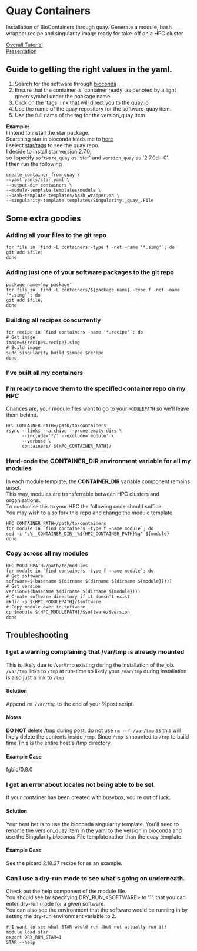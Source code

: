 # Quay Containers
Installation of BioContainers through quay. Generate a module, bash wrapper recipe and singularity image ready for take-off on a HPC cluster

[Overall Tutorial](https://alexiswl.github.io/presentations/HPC_and_Singularity/HPC_and_Singularity.html)  
[Presentation](https://alexiswl.github.io/presentations/HPC_and_Singularity/HPC_Singularity_Presentation.html)

## Guide to getting the right values in the yaml.
1. Search for the software through [bioconda](https://bioconda.github.io/)
2. Ensure that the container is 'container ready' as denoted by a light green symbol under the package name.
3. Click on the 'tags' link that will direct you to the [quay.io](https://quay.io/repository/)
4. Use the name of the quay repository for the software_quay item.
5. Use the full name of the tag for the version_quay item

**Example:**  
I intend to install the star package.  
Searching star in bioconda leads me to [here](https://bioconda.github.io/recipes/star/README.html)  
I select [star/tags](https://quay.io/repository/biocontainers/star?tab=tags) to see the quay repo.  
I decide to install star version 2.7.0,   
so I specify `software_quay` as 'star' and `version_quay` as '2.7.0d--0'  
I then run the following
```
create_container_from_quay \
--yaml yamls/star.yaml \
--output-dir containers \
--module-template templates/module \
--bash-template templates/bash_wrapper.sh \
--singularity-template templates/Singularity._quay_.File 
```

## Some extra goodies

### Adding all your files to the git repo
```
for file in `find -L containers -type f -not -name '*.simg'`; do 
git add $file;
done
```

### Adding just one of your software packages to the git repo
```
package_name='my_package'
for file in `find -L containers/${package_name} -type f -not -name '*.simg'`; do 
git add $file;
done
```

### Building all recipes concurrently
```
for recipe in `find containers -name '*.recipe'`; do
# Get image
image=${recipe%.recipe}.simg
# Build image
sudo singularity build $image $recipe
done
```

### I've built all my containers
### I'm ready to move them to the specified container repo on my HPC
Chances are, your module files want to go to your  `MODULEPATH` 
so we'll leave them behind.
```
HPC_CONTAINER_PATH=/path/to/containers
rsync --links --archive --prune-empty-dirs \
      --include='*/' --exclude='module' \
      --verbose \
      containers/ ${HPC_CONTAINER_PATH}/
```

### Hard-code the CONTAINER_DIR environment variable for all my modules
In each module template, the __CONTAINER_DIR__ variable component remains unset.  
This way, modules are transferrable between HPC clusters and organisations.  
To customise this to your HPC the following code should suffice.  
You may wish to also fork this repo and change the module template.  

```
HPC_CONTAINER_PATH=/path/to/containers
for module in `find containers -type f -name module`; do
sed -i "s%__CONTAINER_DIR__%${HPC_CONTAINER_PATH}%g" ${module}
done
```

### Copy across all my modules
```
HPC_MODULEPATH=/path/to/modules
for module in `find containers -type f -name module`; do
# Get software 
software=$(basename $(dirname $(dirname $(dirname ${module}))))
# Get version
version=$(basename $(dirname $(dirname ${module})))
# Create software directory if it doesn't exist
mkdir -p ${HPC_MODULEPATH}/$software
# Copy module over to software 
cp $module ${HPC_MODULEPATH}/$software/$version
done
```


## Troubleshooting

### I get a warning complaining that /var/tmp is already mounted
This is likely due to /var/tmp existing during the installation of the job.
`/var/tmp` links to `/tmp` at run-time so likely your `/var/tmp` during installation is also just a link to `/tmp`
#### Solution
Append `rm /var/tmp` to the end of your %post script.
#### Notes
**DO NOT** delete /tmp during post, do not use `rm -rf /var/tmp` as this will likely delete the contents inside `/tmp`.
Since `/tmp` is mounted to `/tmp` to build time
This is the entire host's /tmp directory.
#### Example Case
fgbio/0.8.0

### I get an error about locales not being able to be set.
If your container has been created with busybox, you're out of luck.

#### Solution
Your best bet is to use the bioconda singularity template.
You'll need to rename the version_quay item in the yaml to the version in bioconda 
and use the Singularity._bioconda_.File template rather than the quay template.

#### Example Case
See the picard 2.18.27 recipe for as an example.

### Can I use a dry-run mode to see what's going on underneath.
Check out the help component of the module file.  
You should see by specifying DRY_RUN_\<SOFTWARE\> to '1', that you can enter dry-run mode for a given software.  
You can also see the environment that the software would be running in by setting the dry-run environment variable to 2.


```
# I want to see what STAR would run (but not actually run it)
module load star
export DRY_RUN_STAR=1
STAR --help
```
